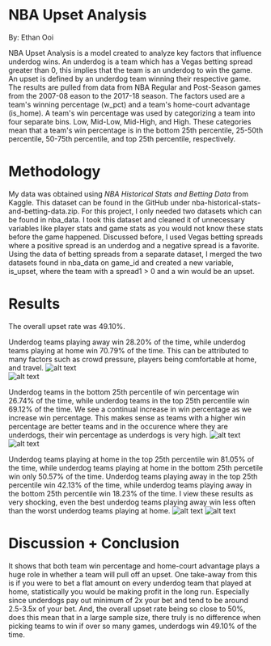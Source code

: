 # NBA Upset Analysis
By: Ethan Ooi

NBA Upset Analysis is a model created to analyze key factors that influence underdog wins. An underdog is a team which has a Vegas betting spread greater than 0, this implies that the team is an underdog to win the game. An upset is defined by an underdog team winning their respective game. The results are pulled from data from NBA Regular and Post-Season games from the 2007-08 eason to the 2017-18 season. The factors used are a team's winning percentage (w_pct) and a team's home-court advantage (is_home). A team's win percentage was used by categorizing a team into four separate bins. Low, Mid-Low, Mid-High, and High. These categories mean that a team's win percentage is in the bottom 25th percentile, 25-50th percentile, 50-75th percentile, and top 25th percentile, respectively. 

# Methodology
My data was obtained using *NBA Historical Stats and Betting Data* from Kaggle. This dataset can be found in the GitHub under nba-historical-stats-and-betting-data.zip. For this project, I only needed two datasets which can be found in nba_data. I took this dataset and cleaned it of unnecessary variables like player stats and game stats as you would not know these stats before the game happened. Discussed before, I used Vegas betting spreads where a positive spread is an underdog and a negative spread is a favorite. Using the data of betting spreads from a separate dataset, I merged the two datasets found in nba_data on game_id and created a new variable, is_upset, where the team with a spread1 > 0 and a win would be an upset.

# Results
The overall upset rate was 49.10%.


Underdog teams playing away win 28.20% of the time, while underdog teams playing at home win 70.79% of the time. This can be attributed to many factors such as crowd pressure, players being comfortable at home, and travel.
![alt text](image-24.png)                  
![alt text](image-27.png)


Underdog teams in the bottom 25th percentile of win percentage win 26.74% of the time, while underdog teams in the top 25th percentile win 69.12% of the time. We see a continual increase in win percentage as we increase win percentage. This makes sense as teams with a higher win percentage are better teams and in the occurence where they are underdogs, their win percentage as underdogs is very high.
![alt text](image-25.png) 
![alt text](image-28.png)


Underdog teams playing at home in the top 25th percentile win 81.05% of the time, while underdog teams playing at home in the bottom 25th percetile win only 50.57% of the time. Underdog teams playing away in the top 25th percentile win 42.13% of the time, while underdog teams playing away in the bottom 25th percentile win 18.23% of the time. I view these results as very shocking, even the best underdog teams playing away win less often than the worst underdog teams playing at home. 
![alt text](image-26.png) 
![alt text](image-29.png)


# Discussion + Conclusion
It shows that both team win percentage and home-court advantage plays a huge role in whether a team will pull off an upset. One take-away from this is if you were to bet a flat amount on every underdog team that played at home, statistically you would be making profit in the long run. Especially since underdogs pay out minimum of 2x your bet and tend to be around 2.5-3.5x of your bet. And, the overall upset rate being so close to 50%, does this mean that in a large sample size, there truly is no difference when picking teams to win if over so many games, underdogs win 49.10% of the time.